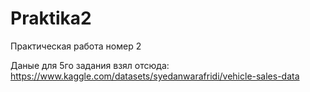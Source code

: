# Praktika2
Практическая работа номер 2

Даные для 5го задания взял отсюда: https://www.kaggle.com/datasets/syedanwarafridi/vehicle-sales-data
